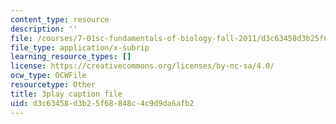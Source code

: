 ```yaml
---
content_type: resource
description: ''
file: /courses/7-01sc-fundamentals-of-biology-fall-2011/d3c63458d3b25f68848c4c9d9da6afb2_CT9lYy6qSfg.vtt
file_type: application/x-subrip
learning_resource_types: []
license: https://creativecommons.org/licenses/by-nc-sa/4.0/
ocw_type: OCWFile
resourcetype: Other
title: 3play caption file
uid: d3c63458-d3b2-5f68-848c-4c9d9da6afb2
---
```

